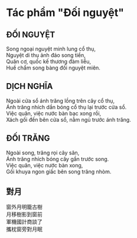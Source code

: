 # Tác phẩm "Đối nguyệt"

## ĐỐI NGUYỆT

Song ngoại nguyệt minh lung cổ thụ,\
Nguyệt di thụ ảnh đáo song tiền,\
Quân cơ, quốc kế thương đàm liễu,\
Huề chẩm song bàng đối nguyệt miên.

## DỊCH NGHĨA

Ngoài cửa sổ ánh trăng lồng trên cây cổ thụ,\
Ánh trăng nhích dần bóng cổ thụ lại trước cửa sổ.\
Việc quân, việc nước bàn bạc xong rồi,\
Xách gối đến bên cửa sổ, nằm ngủ trước ánh trăng.

## ĐỐI TRĂNG

Ngoài song, trăng rọi cây sân,\
Ánh trăng nhích bóng cây gần trước song.\
Việc quân, việc nước bàn xong,\
Gối khuya ngon giấc bên song trăng nhòm.

## 對月

窗外月明籠古樹\
月移樹影到窗前\
軍機國計商談了\
攜枕窗旁對月眠
